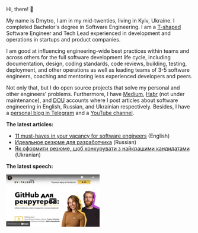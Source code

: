 Hi, there! 👋

My name is Dmytro, I am in my mid-twenties, living in Kyiv, Ukraine. I completed Bachelor's degree in Software Engineering.
I am a [T-shaped](https://en.wikipedia.org/wiki/T-shaped_skills) Software Engineer and Tech Lead experienced in development and operations in startups and product companies.

I am good at influencing engineering-wide best practices within teams and across others for the full software development life cycle, including documentation, design, coding standards, code reviews, building, testing, deployment, and other operations as well as leading teams of 3-5 software engineers, coaching and mentoring less experienced developers and peers.

Not only that, but I do open source projects that solve my personal and other engineers' problems. Furthermore, I have
[Medium](https://dmytrostriletskyi.medium.com), [Habr](https://habr.com/ru/users/dmytrostriletskyi/posts) (not under maintenance), and 
[DOU](https://dou.ua/users/dmytrostriletskyi/articles) accounts where I post articles about software engineering in English,
Russian, and Ukrainian respectively. Besides, I have a [personal blog in Telegram](https://t.me/dmytrostriletskyi) and a 
[YouTube channel](https://www.youtube.com/channel/UCcVosFK5p425MTnWef095NQ).

**The latest articles:**

* [11 must-haves in your vacancy for software engineers](https://dmytrostriletskyi.medium.com/11-must-haves-in-your-vacancy-for-software-engineers-b9396ef24f49) (English)
* [Идеальное резюме для разработчика](https://habr.com/ru/post/542372) (Russian)
* [Як оформити резюме, щоб конкурувати з найкращими кандидатами](https://dou.ua/lenta/columns/perfect-resume-for-developer) (Ukranian)

**The latest speech:**

<a href="http://www.youtube.com/watch?v=T0A71U20qbc"><img src="latest_speech_video_screenshoot.png" align="left" width="50%"></a>
